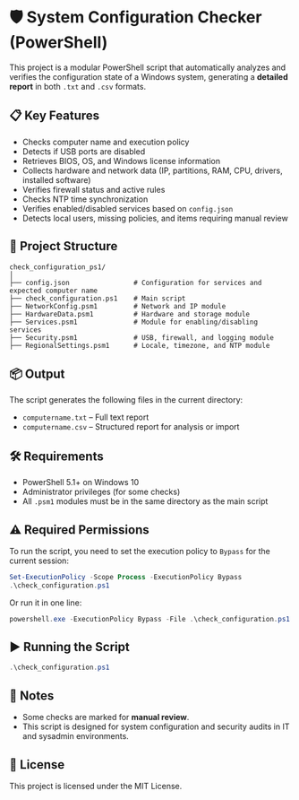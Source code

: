 # 🛡️ System Configuration Checker (PowerShell)

This project is a modular PowerShell script that automatically analyzes and verifies the configuration state of a Windows system, generating a **detailed report** in both `.txt` and `.csv` formats.

## 📋 Key Features

- Checks computer name and execution policy
- Detects if USB ports are disabled
- Retrieves BIOS, OS, and Windows license information
- Collects hardware and network data (IP, partitions, RAM, CPU, drivers, installed software)
- Verifies firewall status and active rules
- Checks NTP time synchronization
- Verifies enabled/disabled services based on `config.json`
- Detects local users, missing policies, and items requiring manual review

## 📁 Project Structure

```
check_configuration_ps1/
│
├── config.json                # Configuration for services and expected computer name
├── check_configuration.ps1    # Main script
├── NetworkConfig.psm1         # Network and IP module
├── HardwareData.psm1          # Hardware and storage module
├── Services.psm1              # Module for enabling/disabling services
├── Security.psm1              # USB, firewall, and logging module
├── RegionalSettings.psm1      # Locale, timezone, and NTP module
```

## 📦 Output

The script generates the following files in the current directory:

- `computername.txt` – Full text report
- `computername.csv` – Structured report for analysis or import

## 🛠️ Requirements

- PowerShell 5.1+ on Windows 10
- Administrator privileges (for some checks)
- All `.psm1` modules must be in the same directory as the main script

## ⚠️ Required Permissions

To run the script, you need to set the execution policy to `Bypass` for the current session:

```powershell
Set-ExecutionPolicy -Scope Process -ExecutionPolicy Bypass
.\check_configuration.ps1
```

Or run it in one line:

```powershell
powershell.exe -ExecutionPolicy Bypass -File .\check_configuration.ps1
```

## ▶️ Running the Script

```powershell
.\check_configuration.ps1
```

## 📌 Notes

- Some checks are marked for **manual review**.
- This script is designed for system configuration and security audits in IT and sysadmin environments.

## 📄 License

This project is licensed under the MIT License.
